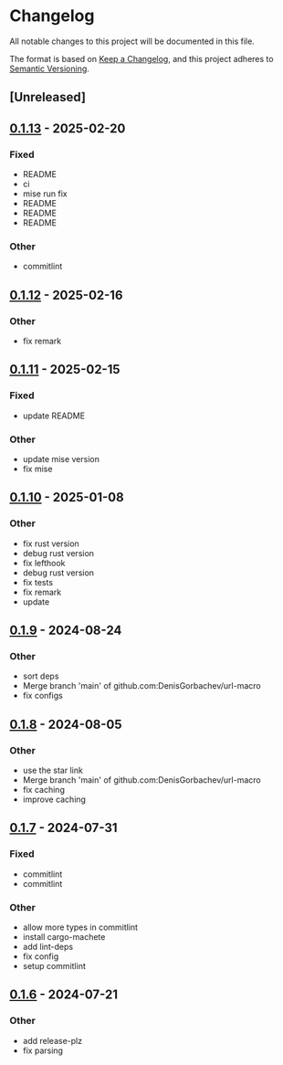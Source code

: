 # Changelog
All notable changes to this project will be documented in this file.

The format is based on [Keep a Changelog](https://keepachangelog.com/en/1.0.0/),
and this project adheres to [Semantic Versioning](https://semver.org/spec/v2.0.0.html).

## [Unreleased]

## [0.1.13](https://github.com/DenisGorbachev/url-macro/compare/v0.1.12...v0.1.13) - 2025-02-20

### Fixed

- README
- ci
- mise run fix
- README
- README
- README

### Other

- commitlint

## [0.1.12](https://github.com/DenisGorbachev/url-macro/compare/v0.1.11...v0.1.12) - 2025-02-16

### Other

- fix remark

## [0.1.11](https://github.com/DenisGorbachev/url-macro/compare/v0.1.10...v0.1.11) - 2025-02-15

### Fixed

- update README

### Other

- update mise version
- fix mise

## [0.1.10](https://github.com/DenisGorbachev/url-macro/compare/v0.1.9...v0.1.10) - 2025-01-08

### Other

- fix rust version
- debug rust version
- fix lefthook
- debug rust version
- fix tests
- fix remark
- update

## [0.1.9](https://github.com/DenisGorbachev/url-macro/compare/v0.1.8...v0.1.9) - 2024-08-24

### Other
- sort deps
- Merge branch 'main' of github.com:DenisGorbachev/url-macro
- fix configs

## [0.1.8](https://github.com/DenisGorbachev/url-macro/compare/v0.1.7...v0.1.8) - 2024-08-05

### Other
- use the star link
- Merge branch 'main' of github.com:DenisGorbachev/url-macro
- fix caching
- improve caching

## [0.1.7](https://github.com/DenisGorbachev/url-macro/compare/v0.1.6...v0.1.7) - 2024-07-31

### Fixed
- commitlint
- commitlint

### Other
- allow more types in commitlint
- install cargo-machete
- add lint-deps
- fix config
- setup commitlint

## [0.1.6](https://github.com/DenisGorbachev/url-macro/compare/v0.1.5...v0.1.6) - 2024-07-21

### Other
- add release-plz
- fix parsing
